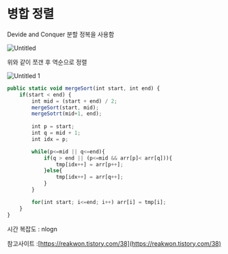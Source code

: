 # 병합 정렬

Devide and Conquer 분할 정복을 사용함

![Untitled](https://user-images.githubusercontent.com/55469012/161045129-69a0ba5b-5839-45c8-ac0a-3761dfd18fdd.png)


위와 같이 쪼갠 후 역순으로 정렬

![Untitled 1](https://user-images.githubusercontent.com/55469012/161045159-c864d419-f871-4a47-83e6-0aaa9c784b78.png)


```jsx
public static void mergeSort(int start, int end) {
	if(start < end) {
		int mid = (start + end) / 2;
		mergeSort(start, mid);
		mergeSotrt(mid+1, end);
		
		int p = start;
		int q = mid + 1;
		int idx = p;

		while(p<=mid || q<=end){
			if(q > end || (p<=mid && arr[p]< arr[q])){
				tmp[idx++] = arr[p++];	
			}else{
				tmp[idx++] = arr[q++];
			}
		}

		for(int start; i<=end; i++) arr[i] = tmp[i];
	}
}
```

시간 복잡도 : nlogn

참고사이트 :[https://reakwon.tistory.com/38](https://reakwon.tistory.com/38)